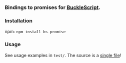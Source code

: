 ### Bindings to promises for [BuckleScript](https://github.com/BuckleTypes/bs-promise).

### Installation
npm: `npm install bs-promise`

### Usage
See usage examples in `test/`. The source is a [single file](https://github.com/BuckleTypes/bs-promise/blob/master/src/bs_promise.ml)!
